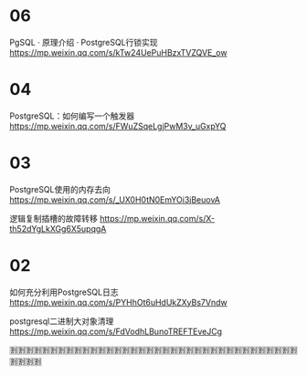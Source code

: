 
# 06

PgSQL · 原理介绍 · PostgreSQL行锁实现 https://mp.weixin.qq.com/s/kTw24UePuHBzxTVZQVE_ow

# 04

PostgreSQL：如何编写一个触发器 https://mp.weixin.qq.com/s/FWuZSqeLgjPwM3v_uGxpYQ

# 03

PostgreSQL使用的内存去向 https://mp.weixin.qq.com/s/_UX0H0tN0EmYOi3jBeuovA

逻辑复制插槽的故障转移 https://mp.weixin.qq.com/s/X-th52dYgLkXGg6X5upqgA

# 02

如何充分利用PostgreSQL日志 https://mp.weixin.qq.com/s/PYHhOt6uHdUkZXyBs7Vndw

postgresql二进制大对象清理 https://mp.weixin.qq.com/s/FdVodhLBunoTREFTEveJCg

:u5272::u5272::u5272::u5272::u5272::u5272::u5272::u5272::u5272::u5272::u5272::u5272::u5272::u5272::u5272::u5272::u5272::u5272::u5272::u5272::u5272::u5272::u5272::u5272::u5272::u5272::u5272::u5272::u5272::u5272::u5272::u5272::u5272::u5272::u5272::u5272::u5272::u5272::u5272::u5272:
